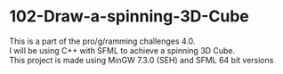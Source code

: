 # 102-Draw-a-spinning-3D-Cube
This is a part of the pro/g/ramming challenges 4.0.  
I will be using C++ with SFML to achieve a spinning 3D Cube.  
This project is made using MinGW 7.3.0 (SEH) and SFML 64 bit versions
